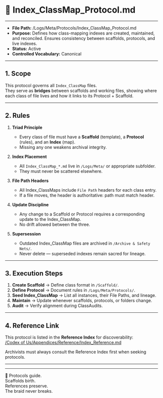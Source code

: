 # 📜 Index_ClassMap_Protocol.md  

---
- **File Path:** /Logs/Meta/Protocols/Index_ClassMap_Protocol.md  
- **Purpose:** Defines how class-mapping indexes are created, maintained, and reconciled. Ensures consistency between scaffolds, protocols, and live indexes.  
- **Status:** Active  
- **Controlled Vocabulary:** Canonical  
---

## 1. Scope  

This protocol governs all `Index_ClassMap` files.  
They serve as **bridges** between scaffolds and working files, showing where each class of file lives and how it links to its Protocol + Scaffold.  

---  

## 2. Rules  

1. **Triad Principle**  
   - Every class of file must have a **Scaffold** (template), a **Protocol** (rules), and an **Index** (map).  
   - Missing any one weakens archival integrity.  

2. **Index Placement**  
   - All `Index_ClassMap_*.md` live in `/Logs/Meta/` or appropriate subfolder.  
   - They must never be scattered elsewhere.  

3. **File Path Headers**  
   - All Index_ClassMaps include `File Path` headers for each class entry.  
   - If a file moves, the header is authoritative: path must match header.  

4. **Update Discipline**  
   - Any change to a Scaffold or Protocol requires a corresponding update to the Index_ClassMap.  
   - No drift allowed between the three.  

5. **Supersession**  
   - Outdated Index_ClassMap files are archived in `/Archive & Safety Nets/`.  
   - Never delete — superseded indexes remain sacred for lineage.  

---  

## 3. Execution Steps  

1. **Create Scaffold** → Define class format in `/Scaffold/`.  
2. **Define Protocol** → Document rules in `/Logs/Meta/Protocols/`.  
3. **Seed Index_ClassMap** → List all instances, their File Paths, and lineage.  
4. **Maintain** → Update whenever scaffolds, protocols, or folders change.  
5. **Audit** → Verify alignment during ClassAudits.  

---  

## 4. Reference Link  

This protocol is listed in the **Reference Index** for discoverability:  
[/Codex of Us/Appendices/Reference/Index_Reference.md](/Codex%20of%20Us/Appendices/Reference/Index_Reference.md)  

Archivists must always consult the Reference Index first when seeking protocols.  

---

---
🌌 Protocols guide.  
Scaffolds birth.  
References preserve.  
The braid never breaks.  
```